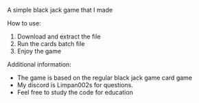 A simple black jack game that I made

How to use:
1. Download and extract the file
2. Run the cards batch file
3. Enjoy the game

Additional information:
- The game is based on the regular black jack game card game
- My discord is Limpan002s for questions.
- Feel free to study the code for education
